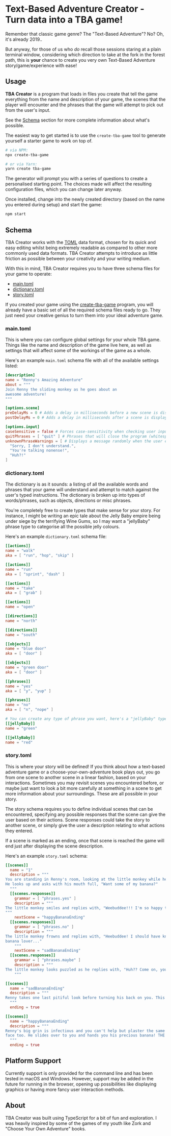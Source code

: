 # Text-Based Adventure Creator - Turn data into a TBA game!

Remember that classic game genre? The "Text-Based Adventure"? No? Oh, it's already 2019..

But anyway, for those of us who *do* recall those sessions staring at a plain terminal window,
considering which direction to take at the fork in the forest path, this is **your** chance to
create you very own Text-Based Adventure story/game/experience with ease!

## Usage

**TBA Creator** is a program that loads in files you create that tell the game everything from
the name and description of your game, the scenes that the player will encounter and the phrases
that the game will attempt to pick out from the user's input.

See the [Schema](#Schema) section for more complete information about what's possible.

The easiest way to get started is to use the `create-tba-game` tool to generate yourself a starter
game to work on top of.

```bash
# via NPM:
npx create-tba-game

# or via Yarn:
yarn create tba-game
```

The generator will prompt you with a series of questions to create a personalised starting point.
The choices made will affect the resulting configuration files, which you can change later anyway.

Once installed, change into the newly created directory (based on the name you entered during
setup) and start the game:

```bash
npm start
```

## Schema

TBA Creator works with the [TOML](https://github.com/toml-lang/toml) data format, chosen for
its quick and easy editing whilst being extremely readable as compared to other more commonly
used data formats. TBA Creator attempts to introduce as little friction as possible between your
creativity and your writing medium.

With this in mind, TBA Creator requires you to have three schema files for your game to operate:

- [main.toml](#main.toml)
- [dictionary.toml](#dictionary.toml)
- [story.toml](#story.toml)

If you created your game using the [create-tba-game](#Usage) program, you will already have a basic
set of all the required schema files ready to go. They just need your creative genius to turn them
into your ideal adventure game.

### main.toml

This is where you can configure global settings for your whole TBA game. Things like the name and
description of the game live here, as well as settings that will affect some of the workings of
the game as a whole.

Here's an example `main.toml` schema file with all of the available settings listed:

```toml
[description]
name = "Renny's Amazing Adventure"
about = """
Join Renny the sliding monkey as he goes about an
awesome adventure!
"""

[options.scene]
preDelayMs = 0 # Adds a delay in milliseconds before a new scene is displayed
postDelayMs = 0 # Adds a delay in milliseconds after a scene is displayed (before allowing input)

[options.input]
caseSensitive = false # Forces case-sensitivity when checking user input
quitPhrases = [ "quit" ] # Phrases that will close the program (whitespace is ignored)
unknownPhraseWarnings = [ # Displays a message randomly when the user enters an unknown phrase
  "Sorry, I don't understand.",
  "You're talking nonense!",
  "Huh?!"
]
```

### dictionary.toml

The dictionary is as it sounds: a listing of all the available words and phrases that your game
will understand and attempt to match against the user's typed instructions. The dictionary is
broken up into types of words/phrases, such as objects, directions or misc phrases.

You're completely free to create types that make sense for your story. For instance, I might be
writing an epic tale about the Jelly Baby empire being under siege by the terrifying Wine
Gums, so I may want a "jellyBaby" phrase type to categorise all the possible jelly colours.

Here's an example `dictionary.toml` schema file:

```toml
[[actions]]
name = "walk"
aka = [ "run", "hop", "skip" ]

[[actions]]
name = "run"
aka = [ "sprint", "dash" ]

[[actions]]
name = "take"
aka = [ "grab" ]

[[actions]]
name = "open"

[[directions]]
name = "north"

[[directions]]
name = "south"

[[objects]]
name = "blue door"
aka = [ "door" ]

[[objects]]
name = "green door"
aka = [ "door" ]

[[phrases]]
name = "yes"
aka = [ "y", "yup" ]

[[phrases]]
name = "no"
aka = [ "n", "nope" ]

# You can create any type of phrase you want, here's a "jellyBaby" type...
[[jellyBaby]]
name = "green"

[[jellyBaby]]
name = "red"
```

### story.toml

This is where your story will be defined! If you think about how a text-based adventure game or
a choose-your-own-adventure book plays out, you go from one scene to another scene in a linear
fashion, based on your interactions. Sometimes you may revisit scenes you encountered before,
or maybe just want to look a bit more carefully at something in a scene to get more information
about your surroundings. These are all possible in your story.

The story schema requires you to define individual scenes that can be encountered, specifying
any possible responses that the scene can give the user based on their actions. Scene responses
could take the story to another scene, or simply give the user a description relating to what
actions they entered.

If a scene is marked as an ending, once that scene is reached the game will end just after
displaying the scene description.

Here's an example `story.toml` schema:

```toml
[[scenes]]
  name = "1"
  description = """
You are standing in Renny's room, looking at the little monkey while he eats his banana.
He looks up and asks with his mouth full, "Want some of my banana?"
  """
  [[scenes.responses]]
    grammar = [ "phrases.yes" ]
    description = """
The little monkey smiles and replies with, "Weebuddee!!! I'm so happy that you also love bananas!"
"""
    nextScene = "happyBananaEnding"
  [[scenes.responses]]
    grammar = [ "phrases.no" ]
    description = """
The little monkey frowns and replies with, "Heebuddee! I should have known you weren't a true
banana lover..." 
    """
    nextScene = "sadBananaEnding"
  [[scenes.responses]]
    grammar = [ "phrases.maybe" ]
    description = """
The little monkey looks puzzled as he replies with, "Huh?? Come on, you must have an opinion!"
    """

[[scenes]]
  name = "sadBananaEnding"
  description = """
Renny takes one last pitiful look before turning his back on you. This is where your journey ends!
  """
  ending = true

[[scenes]]
  name = "happyBananaEnding"
  description = """
Renny's big grin is infectious and you can't help but plaster the same cheeky smile on your own
face too. He slides over to you and hands you his precious banana! THE END!
  """
  ending = true
```

## Platform Support

Currently support is only provided for the command line and has been tested in macOS and Windows.
However, support may be added in the future for running in the browser, opening up possibilities
like displaying graphics or having more fancy user interaction methods.

## About

TBA Creator was built using TypeScript for a bit of fun and exploration. I was heavily inspired
by some of the games of my youth like Zork and "Choose Your Own Adventure" books.
